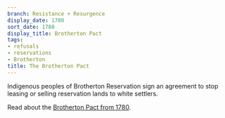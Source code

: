 ```yaml
---
branch: Resistance + Resurgence
display_date: 1780
sort_date: 1780
display_title: Brotherton Pact
tags:
- refusals
- reservations
- Brotherton
title: The Brotherton Pact
---
```


Indigenous peoples of Brotherton Reservation sign an agreement to stop leasing or selling reservation lands to white settlers.

Read about the [Brotherton Pact from 1780](https://www.gilderlehrman.org/history-resources/spotlight-primary-source/brotherton-indians-new-jersey-1780).
